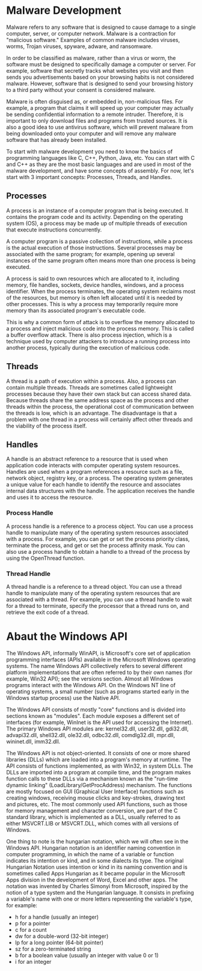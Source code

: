 # Malware Development

Malware refers to any software that is designed to cause damage to a single computer, server, or computer network. Malware is a contraction for "malicious software." Examples of common malware includes viruses, worms, Trojan viruses, spyware, adware, and ransomware.

In order to be classified as malware, rather than a virus or worm, the software must be designed to specifically damage a computer or server. For example, software that secretly tracks what websites you visit and then sends you advertisements based on your browsing habits is not considered malware. However, software that is designed to send your browsing history to a third party without your consent is considered malware.

Malware is often disguised as, or embedded in, non-malicious files. For example, a program that claims it will speed up your computer may actually be sending confidential information to a remote intruder. Therefore, it is important to only download files and programs from trusted sources. It is also a good idea to use antivirus software, which will prevent malware from being downloaded onto your computer and will remove any malware software that has already been installed.

To start with malware development you need to know the basics of programming languages like C, C++, Python, Java, etc. You can start with C and C++ as they are the most basic languages and are used in most of the malware development, and have some concepts of assembly. For now, let's start with 3 important concepts: Processes, Threads, and Handles.

## Processes

A process is an instance of a computer program that is being executed. It contains the program code and its activity. Depending on the operating system (OS), a process may be made up of multiple threads of execution that execute instructions concurrently.

A computer program is a passive collection of instructions, while a process is the actual execution of those instructions. Several processes may be associated with the same program; for example, opening up several instances of the same program often means more than one process is being executed.

A process is said to own resources which are allocated to it, including memory, file handles, sockets, device handles, windows, and a process identifier. When the process terminates, the operating system reclaims most of the resources, but memory is often left allocated until it is needed by other processes. This is why a process may temporarily require more memory than its associated program's executable code.

This is why a common form of attack is to overflow the memory allocated to a process and inject malicious code into the process memory. This is called a buffer overflow attack. There is also process injection, which is a technique used by computer attackers to introduce a running process into another process, typically during the execution of malicious code.

## Threads

A thread is a path of execution within a process. Also, a process can contain multiple threads. Threads are sometimes called lightweight processes because they have their own stack but can access shared data. Because threads share the same address space as the process and other threads within the process, the operational cost of communication between the threads is low, which is an advantage. The disadvantage is that a problem with one thread in a process will certainly affect other threads and the viability of the process itself.

## Handles

A handle is an abstract reference to a resource that is used when application code interacts with computer operating system resources. Handles are used when a program references a resource such as a file, network object, registry key, or a process. The operating system generates a unique value for each handle to identify the resource and associates internal data structures with the handle. The application receives the handle and uses it to access the resource.

### Process Handle

A process handle is a reference to a process object. You can use a process handle to manipulate many of the operating system resources associated with a process. For example, you can get or set the process priority class, terminate the process, and get or set the process affinity mask. You can also use a process handle to obtain a handle to a thread of the process by using the OpenThread function.

### Thread Handle

A thread handle is a reference to a thread object. You can use a thread handle to manipulate many of the operating system resources that are associated with a thread. For example, you can use a thread handle to wait for a thread to terminate, specify the processor that a thread runs on, and retrieve the exit code of a thread.

# Abaut the Windows API

The Windows API, informally WinAPI, is Microsoft's core set of application programming interfaces (APIs) available in the Microsoft Windows operating systems. The name Windows API collectively refers to several different platform implementations that are often referred to by their own names (for example, Win32 API); see the versions section. Almost all Windows programs interact with the Windows API. On the Windows NT line of operating systems, a small number (such as programs started early in the Windows startup process) use the Native API.

The Windows API consists of mostly "core" functions and is divided into sections known as "modules". Each module exposes a different set of interfaces (for example, WinInet is the API used for accessing the Internet). The primary Windows API modules are: kernel32.dll, user32.dll, gdi32.dll, advapi32.dll, shell32.dll, ole32.dll, odbc32.dll, comdlg32.dll, mpr.dll, wininet.dll, imm32.dll.

The Windows API is not object-oriented. It consists of one or more shared libraries (DLLs) which are loaded into a program's memory at runtime. The API consists of functions implemented, as with Win32, in system DLLs. The DLLs are imported into a program at compile time, and the program makes function calls to these DLLs via a mechanism known as the "run-time dynamic linking" (LoadLibrary/GetProcAddress) mechanism. The functions are mostly focused on GUI (Graphical User Interface) functions such as creating windows, receiving mouse clicks and key-strokes, drawing text and pictures, etc. The most commonly used API functions, such as those for memory management and character conversion, are part of the C standard library, which is implemented as a DLL, usually referred to as either MSVCRT.LIB or MSVCRT.DLL, which comes with all versions of Windows.

One thing to note is the hungarian notation, which we will often see in the Windows API. Hungarian notation is an identifier naming convention in computer programming, in which the name of a variable or function indicates its intention or kind, and in some dialects its type. The original Hungarian Notation uses intention or kind in its naming convention and is sometimes called Apps Hungarian as it became popular in the Microsoft Apps division in the development of Word, Excel and other apps. The notation was invented by Charles Simonyi from Microsoft, inspired by the notion of a type system and the Hungarian language. It consists in prefixing a variable's name with one or more letters representing the variable's type, for example: 

- h for a handle (usually an integer)
- p for a pointer
- c for a count
- dw for a double-word (32-bit integer)
- lp for a long pointer (64-bit pointer)
- sz for a zero-terminated string
- b for a boolean value (usually an integer with value 0 or 1)
- i for an integer